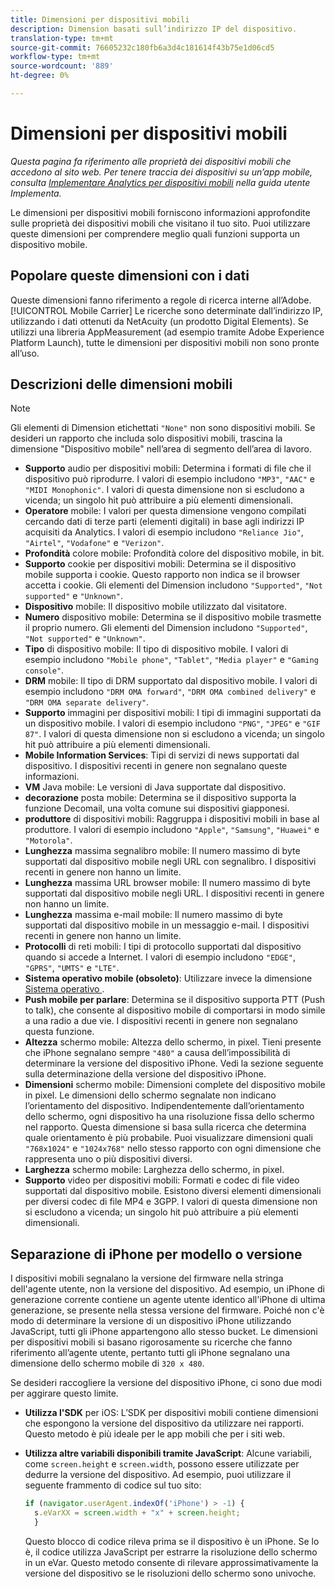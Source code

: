 ```yaml
---
title: Dimensioni per dispositivi mobili
description: Dimension basati sull’indirizzo IP del dispositivo.
translation-type: tm+mt
source-git-commit: 76605232c180fb6a3d4c181614f43b75e1d06cd5
workflow-type: tm+mt
source-wordcount: '889'
ht-degree: 0%

---
```



# Dimensioni per dispositivi mobili

*Questa pagina fa riferimento alle proprietà dei dispositivi mobili che accedono al sito web. Per tenere traccia dei dispositivi su un’app mobile, consulta [Implementare Analytics per dispositivi mobili](/help/implement/mobile-device-sdk.md) nella guida utente Implementa.*

Le dimensioni per dispositivi mobili forniscono informazioni approfondite sulle proprietà dei dispositivi mobili che visitano il tuo sito. Puoi utilizzare queste dimensioni per comprendere meglio quali funzioni supporta un dispositivo mobile.

## Popolare queste dimensioni con i dati

Queste dimensioni fanno riferimento a regole di ricerca interne all’Adobe. [!UICONTROL Mobile Carrier] Le ricerche sono determinate dall’indirizzo IP, utilizzando i dati ottenuti da NetAcuity (un prodotto Digital Elements).
Se utilizzi una libreria AppMeasurement (ad esempio tramite Adobe Experience Platform Launch), tutte le dimensioni per dispositivi mobili non sono pronte all’uso.

## Descrizioni delle dimensioni mobili

>[!NOTE]
>
>Gli elementi di Dimension etichettati `"None"` non sono dispositivi mobili. Se desideri un rapporto che includa solo dispositivi mobili, trascina la dimensione &quot;Dispositivo mobile&quot; nell’area di segmento dell’area di lavoro.

* **Supporto** audio per dispositivi mobili: Determina i formati di file che il dispositivo può riprodurre. I valori di esempio includono `"MP3"`, `"AAC"` e `"MIDI Monophonic"`. I valori di questa dimensione non si escludono a vicenda; un singolo hit può attribuire a più elementi dimensionali.
* **Operatore** mobile: I valori per questa dimensione vengono compilati cercando dati di terze parti (elementi digitali) in base agli indirizzi IP acquisiti da Analytics. I valori di esempio includono `"Reliance Jio"`, `"Airtel"`, `"Vodafone"` e `"Verizon"`.
* **Profondità** colore mobile: Profondità colore del dispositivo mobile, in bit.
* **Supporto** cookie per dispositivi mobili: Determina se il dispositivo mobile supporta i cookie. Questo rapporto non indica se il browser accetta i cookie. Gli elementi del Dimension includono `"Supported"`, `"Not supported"` e `"Unknown"`.
* **Dispositivo** mobile: Il dispositivo mobile utilizzato dal visitatore.
* **Numero** dispositivo mobile: Determina se il dispositivo mobile trasmette il proprio numero. Gli elementi del Dimension includono `"Supported"`, `"Not supported"` e `"Unknown"`.
* **Tipo** di dispositivo mobile: Il tipo di dispositivo mobile. I valori di esempio includono `"Mobile phone"`, `"Tablet"`, `"Media player"` e `"Gaming console"`.
* **DRM** mobile: Il tipo di DRM supportato dal dispositivo mobile. I valori di esempio includono `"DRM OMA forward"`, `"DRM OMA combined delivery"` e `"DRM OMA separate delivery"`.
* **Supporto** immagini per dispositivi mobili: I tipi di immagini supportati da un dispositivo mobile. I valori di esempio includono `"PNG"`, `"JPEG"` e `"GIF 87"`. I valori di questa dimensione non si escludono a vicenda; un singolo hit può attribuire a più elementi dimensionali.
* **Mobile Information Services**: Tipi di servizi di news supportati dal dispositivo. I dispositivi recenti in genere non segnalano queste informazioni.
* **VM** Java mobile: Le versioni di Java supportate dal dispositivo.
* **decorazione** posta mobile: Determina se il dispositivo supporta la funzione Decomail, una volta comune sui dispositivi giapponesi.
* **produttore** di dispositivi mobili: Raggruppa i dispositivi mobili in base al produttore. I valori di esempio includono `"Apple"`, `"Samsung"`, `"Huawei"` e `"Motorola"`.
* **Lunghezza** massima segnalibro mobile: Il numero massimo di byte supportati dal dispositivo mobile negli URL con segnalibro. I dispositivi recenti in genere non hanno un limite.
* **Lunghezza** massima URL browser mobile: Il numero massimo di byte supportati dal dispositivo mobile negli URL. I dispositivi recenti in genere non hanno un limite.
* **Lunghezza** massima e-mail mobile: Il numero massimo di byte supportati dal dispositivo mobile in un messaggio e-mail. I dispositivi recenti in genere non hanno un limite.
* **Protocolli** di reti mobili: I tipi di protocollo supportati dal dispositivo quando si accede a Internet. I valori di esempio includono `"EDGE"`, `"GPRS"`, `"UMTS"` e `"LTE"`.
* **Sistema operativo mobile (obsoleto)**: Utilizzare invece la dimensione  [Sistema operativo ](operating-systems.md) .
* **Push mobile per parlare**: Determina se il dispositivo supporta PTT (Push to talk), che consente al dispositivo mobile di comportarsi in modo simile a una radio a due vie. I dispositivi recenti in genere non segnalano questa funzione.
* **Altezza** schermo mobile: Altezza dello schermo, in pixel. Tieni presente che iPhone segnalano sempre `"480"` a causa dell’impossibilità di determinare la versione del dispositivo iPhone. Vedi la sezione seguente sulla determinazione della versione del dispositivo iPhone.
* **Dimensioni** schermo mobile: Dimensioni complete del dispositivo mobile in pixel. Le dimensioni dello schermo segnalate non indicano l’orientamento del dispositivo. Indipendentemente dall’orientamento dello schermo, ogni dispositivo ha una risoluzione fissa dello schermo nel rapporto. Questa dimensione si basa sulla ricerca che determina quale orientamento è più probabile. Puoi visualizzare dimensioni quali `"768x1024"` e `"1024x768"` nello stesso rapporto con ogni dimensione che rappresenta uno o più dispositivi diversi.
* **Larghezza** schermo mobile: Larghezza dello schermo, in pixel.
* **Supporto** video per dispositivi mobili: Formati e codec di file video supportati dal dispositivo mobile. Esistono diversi elementi dimensionali per diversi codec di file MP4 e 3GPP. I valori di questa dimensione non si escludono a vicenda; un singolo hit può attribuire a più elementi dimensionali.

## Separazione di iPhone per modello o versione

I dispositivi mobili segnalano la versione del firmware nella stringa dell&#39;agente utente, non la versione del dispositivo. Ad esempio, un iPhone di generazione corrente contiene un agente utente identico all&#39;iPhone di ultima generazione, se presente nella stessa versione del firmware. Poiché non c&#39;è modo di determinare la versione di un dispositivo iPhone utilizzando JavaScript, tutti gli iPhone appartengono allo stesso bucket. Le dimensioni per dispositivi mobili si basano rigorosamente su ricerche che fanno riferimento all’agente utente, pertanto tutti gli iPhone segnalano una dimensione dello schermo mobile di `320 x 480`.

Se desideri raccogliere la versione del dispositivo iPhone, ci sono due modi per aggirare questo limite.

* **Utilizza l&#39;SDK** per iOS: L’SDK per dispositivi mobili contiene dimensioni che espongono la versione del dispositivo da utilizzare nei rapporti. Questo metodo è più ideale per le app mobili che per i siti web.
* **Utilizza altre variabili disponibili tramite JavaScript**: Alcune variabili, come  `screen.height` e  `screen.width`, possono essere utilizzate per dedurre la versione del dispositivo. Ad esempio, puoi utilizzare il seguente frammento di codice sul tuo sito:

   ```js
   if (navigator.userAgent.indexOf('iPhone') > -1) {
     s.eVarXX = screen.width + "x" + screen.height;
     }
   ```

   Questo blocco di codice rileva prima se il dispositivo è un iPhone. Se lo è, il codice utilizza JavaScript per estrarre la risoluzione dello schermo in un eVar. Questo metodo consente di rilevare approssimativamente la versione del dispositivo se le risoluzioni dello schermo sono univoche.
